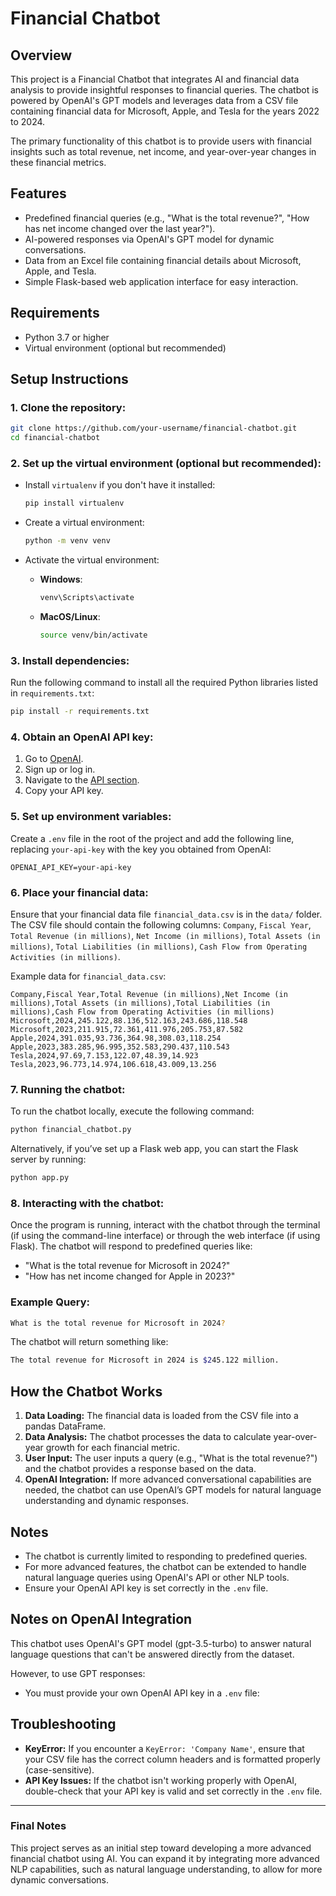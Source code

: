 # Financial Chatbot

## Overview

This project is a Financial Chatbot that integrates AI and financial data analysis to provide insightful responses to financial queries. The chatbot is powered by OpenAI's GPT models and leverages data from a CSV file containing financial data for Microsoft, Apple, and Tesla for the years 2022 to 2024. 

The primary functionality of this chatbot is to provide users with financial insights such as total revenue, net income, and year-over-year changes in these financial metrics.

## Features

- Predefined financial queries (e.g., "What is the total revenue?", "How has net income changed over the last year?").
- AI-powered responses via OpenAI's GPT model for dynamic conversations.
- Data from an Excel file containing financial details about Microsoft, Apple, and Tesla.
- Simple Flask-based web application interface for easy interaction.

## Requirements

- Python 3.7 or higher
- Virtual environment (optional but recommended)

## Setup Instructions

### 1. Clone the repository:

```bash
git clone https://github.com/your-username/financial-chatbot.git
cd financial-chatbot
```

### 2. Set up the virtual environment (optional but recommended):

- Install `virtualenv` if you don't have it installed:
  
  ```bash
  pip install virtualenv
  ```

- Create a virtual environment:

  ```bash
  python -m venv venv
  ```

- Activate the virtual environment:

  - **Windows**:
  
    ```bash
    venv\Scripts\activate
    ```

  - **MacOS/Linux**:
  
    ```bash
    source venv/bin/activate
    ```

### 3. Install dependencies:

Run the following command to install all the required Python libraries listed in `requirements.txt`:

```bash
pip install -r requirements.txt
```

### 4. Obtain an OpenAI API key:

1. Go to [OpenAI](https://beta.openai.com/signup/).
2. Sign up or log in.
3. Navigate to the [API section](https://beta.openai.com/account/api-keys).
4. Copy your API key.

### 5. Set up environment variables:

Create a `.env` file in the root of the project and add the following line, replacing `your-api-key` with the key you obtained from OpenAI:

```
OPENAI_API_KEY=your-api-key
```

### 6. Place your financial data:

Ensure that your financial data file `financial_data.csv` is in the `data/` folder. The CSV file should contain the following columns: `Company`, `Fiscal Year`, `Total Revenue (in millions)`, `Net Income (in millions)`, `Total Assets (in millions)`, `Total Liabilities (in millions)`, `Cash Flow from Operating Activities (in millions)`.

Example data for `financial_data.csv`:

```
Company,Fiscal Year,Total Revenue (in millions),Net Income (in millions),Total Assets (in millions),Total Liabilities (in millions),Cash Flow from Operating Activities (in millions)
Microsoft,2024,245.122,88.136,512.163,243.686,118.548
Microsoft,2023,211.915,72.361,411.976,205.753,87.582
Apple,2024,391.035,93.736,364.98,308.03,118.254
Apple,2023,383.285,96.995,352.583,290.437,110.543
Tesla,2024,97.69,7.153,122.07,48.39,14.923
Tesla,2023,96.773,14.974,106.618,43.009,13.256
```

### 7. Running the chatbot:

To run the chatbot locally, execute the following command:

```bash
python financial_chatbot.py
```

Alternatively, if you’ve set up a Flask web app, you can start the Flask server by running:

```bash
python app.py
```

### 8. Interacting with the chatbot:

Once the program is running, interact with the chatbot through the terminal (if using the command-line interface) or through the web interface (if using Flask). The chatbot will respond to predefined queries like:

- "What is the total revenue for Microsoft in 2024?"
- "How has net income changed for Apple in 2023?"

### Example Query:

```bash
What is the total revenue for Microsoft in 2024?
```

The chatbot will return something like:

```bash
The total revenue for Microsoft in 2024 is $245.122 million.
```

## How the Chatbot Works

1. **Data Loading:** The financial data is loaded from the CSV file into a pandas DataFrame.
2. **Data Analysis:** The chatbot processes the data to calculate year-over-year growth for each financial metric.
3. **User Input:** The user inputs a query (e.g., "What is the total revenue?") and the chatbot provides a response based on the data.
4. **OpenAI Integration:** If more advanced conversational capabilities are needed, the chatbot can use OpenAI’s GPT models for natural language understanding and dynamic responses.

## Notes

- The chatbot is currently limited to responding to predefined queries.
- For more advanced features, the chatbot can be extended to handle natural language queries using OpenAI's API or other NLP tools.
- Ensure your OpenAI API key is set correctly in the `.env` file.
## Notes on OpenAI Integration

This chatbot uses OpenAI's GPT model (gpt-3.5-turbo) to answer natural language questions that can't be answered directly from the dataset.

However, to use GPT responses:

- You must provide your own OpenAI API key in a `.env` file:


## Troubleshooting

- **KeyError:** If you encounter a `KeyError: 'Company Name'`, ensure that your CSV file has the correct column headers and is formatted properly (case-sensitive).
- **API Key Issues:** If the chatbot isn't working properly with OpenAI, double-check that your API key is valid and set correctly in the `.env` file.

---

### Final Notes

This project serves as an initial step toward developing a more advanced financial chatbot using AI. You can expand it by integrating more advanced NLP capabilities, such as natural language understanding, to allow for more dynamic conversations.
